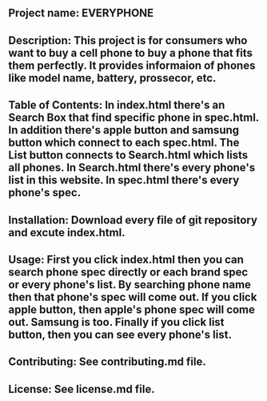 ## Project name: EVERYPHONE

## Description: This project is for consumers who want to buy a cell phone to buy a phone that fits them perfectly. It provides informaion of phones like model name, battery, prossecor, etc.

## Table of Contents: In index.html there's an Search Box that find specific phone in spec.html. In addition there's apple button and samsung button which connect to each spec.html. The List button connects to Search.html which lists all phones. In Search.html there's every phone's list in this website. In spec.html there's every phone's spec.

## Installation: Download every file of git repository and excute index.html.

## Usage: First you click index.html then you can search phone spec directly or each brand spec or every phone's list. By searching phone name then that phone's spec will come out. If you click apple button, then apple's phone spec will come out. Samsung is too. Finally if you click list button, then you can see every phone's list.

## Contributing: See contributing.md file.

## License: See license.md file.
